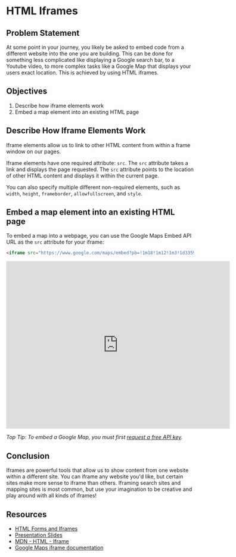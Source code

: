 # HTML Iframes

## Problem Statement

At some point in your journey, you likely be asked to embed code from a
different website into the one you are building. This can be done for something
less complicated like displaying a Google search bar, to a Youtube video, to
more complex tasks like a Google Map that displays your users exact location.
This is achieved by using HTML iframes. 


## Objectives
1. Describe how iframe elements work
2. Embed a map element into an existing HTML page

## Describe How Iframe Elements Work

Iframe elements allow us to link to other HTML content from within a frame
window on our pages. 

Iframe elements have one required attribute: `src`. The `src` attribute takes a
link and displays the page requested. The `src` attribute points to the location
of other HTML content and displays it within the current page. 

You can also specify multiple different non-required elements, such as `width`,
`height`, `frameborder`, `allowfullscreen`, and `style`.

 
## Embed a map element into an existing HTML page
To embed a map into a webpage, you can use the Google Maps Embed API URL as the `src` attribute for your iframe:
```html
<iframe src="https://www.google.com/maps/embed?pb=!1m18!1m12!1m3!1d335994.89219194185!2d2.0673752159642937!3d48.8589713267984!2m3!1f0!2f0!3f0!3m2!1i1024!2i768!4f13.1!3m3!1m2!1s0x47e66e1f06e2b70f%3A0x40b82c3688c9460!2sParis%2C+France!5e0!3m2!1sen!2sus!4v1457911182825" width="600" height="450" frameborder="0" style="border:0" allowfullscreen></iframe>
```

<iframe src="https://www.google.com/maps/embed?pb=!1m18!1m12!1m3!1d335994.89219194185!2d2.0673752159642937!3d48.8589713267984!2m3!1f0!2f0!3f0!3m2!1i1024!2i768!4f13.1!3m3!1m2!1s0x47e66e1f06e2b70f%3A0x40b82c3688c9460!2sParis%2C+France!5e0!3m2!1sen!2sus!4v1457911182825" width="600" height="450" frameborder="0" style="border:0" allowfullscreen></iframe>

*Top Tip: To embed a Google Map, you must first [request a free API key](https://developers.google.com/maps/documentation/embed/get-api-key).*


## Conclusion 
Iframes are powerful tools that allow us to show content from one website within
a different site. You can iframe any website you'd like, but certain sites make
more sense to iframe than others. Iframing search sites and mapping sites is
most common, but use your imagination to be creative and play around with all
kinds of iframes!

## Resources 
- [HTML Forms and Iframes](https://www.youtube.com/embed/eiCtXc2YMKc?rel=0)
- [Presentation Slides](https://docs.google.com/presentation/d/115ECvsMyDnFBcc-Rvb4Jn876JhOycXxKVN6sv7OiJ1Y/edit?usp=sharing)
- [MDN - HTML - Iframe](https://developer.mozilla.org/en-US/docs/Web/HTML/Element/iframe)
- [Google Maps iframe documentation](https://developers.google.com/maps/documentation/embed/guide)